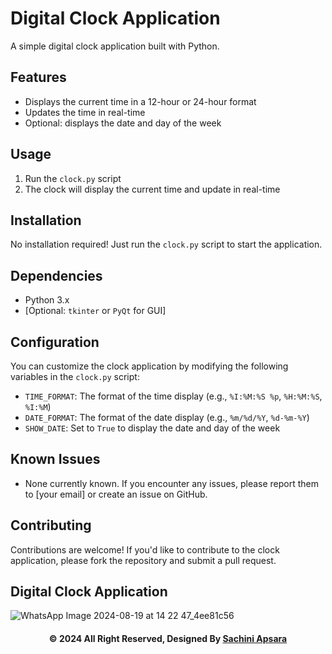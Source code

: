 # Digital Clock Application

A simple digital clock application built with Python.

## Features

* Displays the current time in a 12-hour or 24-hour format
* Updates the time in real-time
* Optional: displays the date and day of the week

## Usage

1. Run the `clock.py` script
2. The clock will display the current time and update in real-time

## Installation

No installation required! Just run the `clock.py` script to start the application.

## Dependencies

* Python 3.x
* [Optional: `tkinter` or `PyQt` for GUI]

## Configuration

You can customize the clock application by modifying the following variables in the `clock.py` script:

* `TIME_FORMAT`: The format of the time display (e.g., `%I:%M:%S %p`, `%H:%M:%S`, `%I:%M`)
* `DATE_FORMAT`: The format of the date display (e.g., `%m/%d/%Y`, `%d-%m-%Y`)
* `SHOW_DATE`: Set to `True` to display the date and day of the week

## Known Issues

* None currently known. If you encounter any issues, please report them to [your email] or create an issue on GitHub.

## Contributing

Contributions are welcome! If you'd like to contribute to the clock application, please fork the repository and submit a pull request.

## Digital Clock Application

![WhatsApp Image 2024-08-19 at 14 22 47_4ee81c56](https://github.com/user-attachments/assets/28e42d16-a3c6-4b49-b753-8277d7e841ac)


<div align="center">

#### © 2024 All Right Reserved, Designed By [Sachini Apsara](https://github.com/ApsaraWitharana)

</div>
